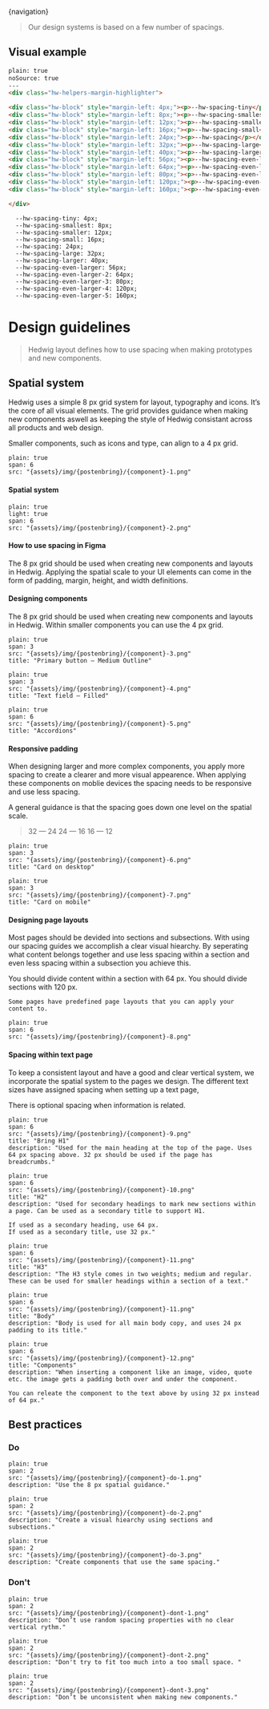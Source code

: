 {navigation}



> Our design systems is based on a few number of spacings.

## Visual example

```html
plain: true
noSource: true
---
<div class="hw-helpers-margin-highlighter">

<div class="hw-block" style="margin-left: 4px;"><p>--hw-spacing-tiny</p></div>
<div class="hw-block" style="margin-left: 8px;"><p>--hw-spacing-smallest</p></div>
<div class="hw-block" style="margin-left: 12px;"><p>--hw-spacing-smaller</p></div>
<div class="hw-block" style="margin-left: 16px;"><p>--hw-spacing-small</p></div>
<div class="hw-block" style="margin-left: 24px;"><p>--hw-spacing</p></div>
<div class="hw-block" style="margin-left: 32px;"><p>--hw-spacing-large</p></div>
<div class="hw-block" style="margin-left: 40px;"><p>--hw-spacing-larger</p></div>
<div class="hw-block" style="margin-left: 56px;"><p>--hw-spacing-even-larger</p></div>
<div class="hw-block" style="margin-left: 64px;"><p>--hw-spacing-even-larger-2</p></div>
<div class="hw-block" style="margin-left: 80px;"><p>--hw-spacing-even-larger-3</p></div>
<div class="hw-block" style="margin-left: 120px;"><p>--hw-spacing-even-larger-4</p></div>
<div class="hw-block" style="margin-left: 160px;"><p>--hw-spacing-even-larger-5</p></div>

</div>
```

```code
  --hw-spacing-tiny: 4px;
  --hw-spacing-smallest: 8px;
  --hw-spacing-smaller: 12px;
  --hw-spacing-small: 16px;
  --hw-spacing: 24px;
  --hw-spacing-large: 32px;
  --hw-spacing-larger: 40px;
  --hw-spacing-even-larger: 56px;
  --hw-spacing-even-larger-2: 64px;
  --hw-spacing-even-larger-3: 80px;
  --hw-spacing-even-larger-4: 120px;
  --hw-spacing-even-larger-5: 160px;
```



# Design guidelines

> Hedwig layout defines how to use spacing when making prototypes and new components.


## Spatial system

Hedwig uses a simple 8 px grid system for layout, typography and icons. It’s the core of all visual elements. The grid provides guidance when making new components aswell as keeping the style of Hedwig consistant across all products and web design.  

Smaller components, such as icons and type, can align to a 4 px grid.


```image
plain: true
span: 6
src: "{assets}/img/{postenbring}/{component}-1.png"
```



#### Spatial system
```image
plain: true
light: true
span: 6
src: "{assets}/img/{postenbring}/{component}-2.png"
```


#### How to use spacing in Figma

The 8 px grid should be used when creating new components and layouts in Hedwig. Applying the spatial scale to your UI elements can come in the form of padding, margin, height, and width definitions.



#### Designing components

The 8 px grid should be used when creating new components and layouts in Hedwig. Within smaller components you can use the 4 px grid. 



```image
plain: true
span: 3
src: "{assets}/img/{postenbring}/{component}-3.png"
title: "Primary button – Medium Outline"
```
```image
plain: true
span: 3
src: "{assets}/img/{postenbring}/{component}-4.png"
title: "Text field – Filled"
```

```image
plain: true
span: 6
src: "{assets}/img/{postenbring}/{component}-5.png"
title: "Accordions"
```


#### Responsive padding

When designing larger and more complex components, you apply more spacing to create a clearer and more visual appearence. When applying these components on moblie devices the spacing needs to be responsive and use less spacing.

A general guidance is that the spacing goes down one level on the spatial scale.


> 32 — 24
> 24 — 16
> 16 — 12


```image
plain: true
span: 3
src: "{assets}/img/{postenbring}/{component}-6.png"
title: "Card on desktop"
```
```image
plain: true
span: 3
src: "{assets}/img/{postenbring}/{component}-7.png"
title: "Card on mobile"
```


#### Designing page layouts

Most pages should be devided into sections and subsections. With using our spacing guides we accomplish a clear visual hiearchy. By seperating what content belongs together and use less spacing within a section and even less spacing within a subsection you achieve this. 

You should divide content within a section with 64 px.
You should divide sections with 120 px. 

```hint|neutral
Some pages have predefined page layouts that you can apply your content to.
```

```image
plain: true
span: 6
src: "{assets}/img/{postenbring}/{component}-8.png"
```




#### Spacing within text page

To keep a consistent layout and have a good and clear vertical system, we incorporate the spatial system to the pages we design. The different text sizes have assigned spacing when setting up a text page, 

There is optional spacing when information is related.




```image
plain: true
span: 6
src: "{assets}/img/{postenbring}/{component}-9.png"
title: "Bring H1"
description: "Used for the main heading at the top of the page. Uses 64 px spacing above. 32 px should be used if the page has breadcrumbs."
```



```image
plain: true
span: 6
src: "{assets}/img/{postenbring}/{component}-10.png"
title: "H2"
description: "Used for secondary headings to mark new sections within a page. Can be used as a secondary title to support H1.
 
If used as a secondary heading, use 64 px. 
If used as a secondary title, use 32 px."
```




```image
plain: true
span: 6
src: "{assets}/img/{postenbring}/{component}-11.png"
title: "H3"
description: "The H3 style comes in two weights; medium and regular. These can be used for smaller headings within a section of a text."
```


```image
plain: true
span: 6
src: "{assets}/img/{postenbring}/{component}-11.png"
title: "Body"
description: "Body is used for all main body copy, and uses 24 px padding to its title."
```

```image
plain: true
span: 6
src: "{assets}/img/{postenbring}/{component}-12.png"
title: "Components"
description: "When inserting a component like an image, video, quote etc. the image gets a padding both over and under the component. 

You can releate the component to the text above by using 32 px instead of 64 px."
```







## Best practices

### Do

```image
plain: true
span: 2
src: "{assets}/img/{postenbring}/{component}-do-1.png"
description: "Use the 8 px spatial guidance."
```
```image
plain: true
span: 2
src: "{assets}/img/{postenbring}/{component}-do-2.png"
description: "Create a visual hiearchy using sections and subsections."
```
```image
plain: true
span: 2
src: "{assets}/img/{postenbring}/{component}-do-3.png"
description: "Create components that use the same spacing."
```

### Don't
  
```image
plain: true
span: 2
src: "{assets}/img/{postenbring}/{component}-dont-1.png"
description: "Don’t use random spacing properties with no clear vertical rythm."
```
```image
plain: true
span: 2
src: "{assets}/img/{postenbring}/{component}-dont-2.png"
description: "Don't try to fit too much into a too small space. "
```
```image
plain: true
span: 2
src: "{assets}/img/{postenbring}/{component}-dont-3.png"
description: "Don’t be unconsistent when making new components."
```












